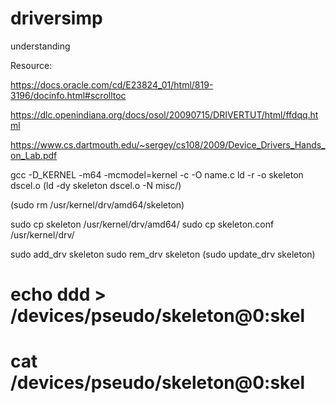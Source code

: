 # driversimp
understanding

Resource:

https://docs.oracle.com/cd/E23824_01/html/819-3196/docinfo.html#scrolltoc

https://dlc.openindiana.org/docs/osol/20090715/DRIVERTUT/html/ffdqq.html

https://www.cs.dartmouth.edu/~sergey/cs108/2009/Device_Drivers_Hands_on_Lab.pdf

gcc -D_KERNEL -m64 -mcmodel=kernel -c -O name.c
ld -r -o skeleton dscel.o (ld -dy skeleton dscel.o -N misc/<name>)

(sudo rm /usr/kernel/drv/amd64/skeleton)

sudo cp skeleton /usr/kernel/drv/amd64/
sudo cp skeleton.conf /usr/kernel/drv/

sudo add_drv skeleton
sudo rem_drv skeleton
(sudo update_drv skeleton)

# echo ddd > /devices/pseudo/skeleton@0:skel

# cat /devices/pseudo/skeleton@0:skel
